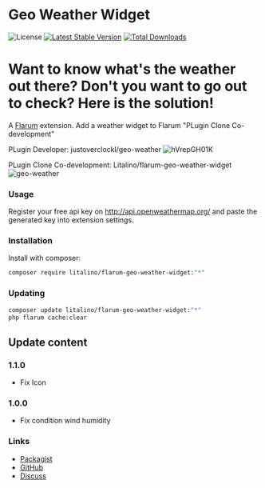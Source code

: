 # Geo Weather Widget

![License](https://img.shields.io/badge/license-MIT-blue.svg) [![Latest Stable Version](https://poser.pugx.org/litalino/flarum-geo-weather-widget/v)](https://packagist.org/packages/litalino/flarum-geo-weather-widget) [![Total Downloads](https://poser.pugx.org/litalino/flarum-geo-weather-widget/downloads)](https://packagist.org/packages/litalino/flarum-geo-weather-widget)

# Want to know what's the weather out there? Don't you want to go out to check? Here is the solution!

A [Flarum](http://flarum.org) extension. Add a weather widget to Flarum "PLugin Clone Co-development"


PLugin Developer: justoverclockl/geo-weather
![hVrepGH01K](https://user-images.githubusercontent.com/79002016/127768086-a72a2a12-2b72-47a5-8317-acf63e6a851f.gif)

PLugin Clone Co-development: Litalino/flarum-geo-weather-widget
![geo-weather](https://github.com/Litalino/flarum-geo-weather-widget/assets/99712477/d77aa4c0-dfbf-4106-ac5d-94c0dbeeaab6)


### Usage

Register your free api key on http://api.openweathermap.org/ and paste the generated key into extension settings.

### Installation

Install with composer:

```sh
composer require litalino/flarum-geo-weather-widget:"*"
```

### Updating

```sh
composer update litalino/flarum-geo-weather-widget:"*"
php flarum cache:clear
```
## Update content

### 1.1.0
* Fix Icon
### 1.0.0
* Fix condition wind humidity

### Links

- [Packagist](https://packagist.org/packages/litalino/flarum-geo-weather-widget)
- [GitHub](https://github.com/litalino/flarum-geo-weather-widget)
- [Discuss](https://discuss.flarum.org/d/33649-geo-weather-widget)

